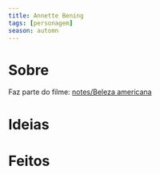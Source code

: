 ```yaml
---
title: Annette Bening
tags: [personagem]
season: automn
---
```

# Sobre
Faz parte do filme: [notes/Beleza americana](notes/Beleza%20americana.md)
# Ideias
# Feitos